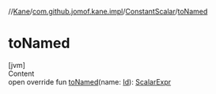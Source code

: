 //[Kane](../../index.md)/[com.github.jomof.kane.impl](../index.md)/[ConstantScalar](index.md)/[toNamed](to-named.md)



# toNamed  
[jvm]  
Content  
open override fun [toNamed](to-named.md)(name: [Id](../index.md#%5Bcom.github.jomof.kane.impl%2FId%2F%2F%2FPointingToDeclaration%2F%5D%2FClasslikes%2F-1187754638)): [ScalarExpr](../../com.github.jomof.kane/-scalar-expr/index.md)  



